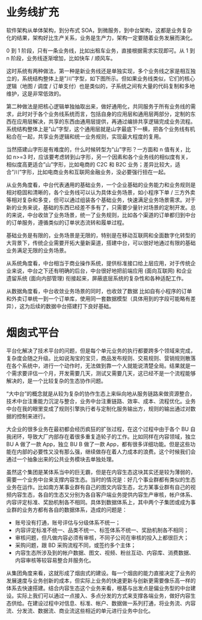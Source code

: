 # 业务线扩充

软件架构从单体架构，到分布式 SOA，到微服务，到中台架构，这都是业务复杂化的结果，架构好比生产关系，业务是生产力，架构一定要随着业务发展而演化。

0 到 1 阶段，只有一条业务线，比如出租车业务，直接根据需求实现即可。从 1 到 n 阶段，业务线逐渐增加，比如快车 / 顺风车。

这时系统有两种做法，第一种是新业务线还是单独实现，多个业务线之家是相互独立的，系统结构整体上是”川”字型，如下图所示。但如果业务线类似，它们的核心逻辑（地图 / 调度 / 订单支付）也是类似的，子系统之间有大量的代码复制和多地维护，这是非常低效的。

第二种做法是把核心逻辑单独抽取出来，做好通用化，共同服务于所有业务线的需求，此时对于各个业务线系统而言，包括自身的应用层和通用层两部分，定制的东西在应用层解决，共享的东西由通用层提供，再通过编排共享逻辑完成业务流程。系统结构整体上是”山”字型，这个通用层就是山字最底下一横，把各个业务线有机粘合在一起，共享业务逻辑和统一业务规则，实现最大程度的复用。

当然搭建山字形是有难度的，什么时候转型为“山”字形？一方面和 n 值有关，比如 n>=3 时，应该要考虑转到山字形，另一个因素和各个业务线的相似度有关，相似度高更适合”山”字形，比如电商的 C2C 和 B2C 业务；差异比较大，适合”川”字形，比如电商业务和互联网金融业务，没必要强行扭在一起。

从业务角度看，中台代表通用的基础业务，一个企业基础的业务能力和业务规则是相对稳固和清晰的，各个业务线可以认为具体业务场景，如小程序下单 / 三方外卖等相对复杂和多变，但可以通过组装各个基础业务，快速满足业务场景需求。对于新的业务来说，基础的东西已经差不多有了，只需要少量针对场景的定制开发。总的来说，中台收敛了业务场景，统一了业务规则，比如各个渠道的订单都归到中台的订单服务，遵循类似的订单状态流转和履单过程。

基础业务是有限的，业务场景是无限的，特别是在移动互联网和全面数字化转型的大背景下，传统企业需要开拓大量新渠道，搭建中台，可以很好地通过有限的基础业务满足无限的业务场景。

从系统角度看，中台相当于商业操作系统，提供标准接口给上层应用，对于传统企业来说，中台之下还有明确的后台，中台很好地把前端应用 (面向互联网) 和企业遗留系统 (面向内部管理) 衔接起来，屏蔽底层系统的复杂性和各种适配工作。

从数据角度看，中台收敛业务场景的同时，也收敛了数据 比如自有小程序的订单和外卖订单统一到一个订单库，使用同一套数据模型（具体用到的字段可能略有差异），这为后续的数据中台搭建打下良好基础。

# 烟囱式平台

平台化解决了技术平台的问题，但是每个单元业务的执行都要跨多个领域来完成，复杂度会随之升级。比如说淘宝的宝贝，商品发布规则、交易规则、营销规则散落在各个系统中，进行一个动作时，无法做到靠一个人就能说清楚全局。结果就是一个需求要评估一个月，开发需要几天，测试又需要几天，这已经不是一个流程能够解决的，是一个比较复杂的生态协作问题。

“大中台”的概念就是从较为复杂的协作生态上来纵向地从服务链路来做资源整合，技术中台注重能力沉淀与整合，业务中台注重链路、效率、成本、流程优化。业务中台在我的眼里变成了规则引擎执行者与定制化服务输出方，规则的输出通过对数据的控制来进行。

大企业的很多业务在最初都会经历疯狂的扩张过程，在这个过程中由于各个 BU 自我闭环，导致大厂内部存在着很多重复造轮子的工作。比如同样在内容领域，独立 BU A 做了一款 App，独立 BU B 做了一款 App，都有很多详细功能。但是这些功能在内部的必要性又没有那么强，继续做存在着人力成本的浪费。这个时候我们会通过一个抽象出来的公共业务模块去单独处理。

虽然这个集团是某体系当中的巨无霸，但是在内容生态这块其实还是较为薄弱的，需要一个业务中台来支撑内容生态。当时的情况是：好几个事业群都有类似的生态业务在运作。比如南方某事业群有自己的图文内容生态，北方某事业群有自己的视频内容生态，各自的生态又分别为各自客户端业务提供内容生产审核，帐户体系、内容评定标准、奖励机制各不相同。具体到数据体系上，其中两个子集团或成为事业群的业务方都有各自的数据体系，造成的问题是：

- 账号没有打通，账号评估与分级体系不统一；
- 内容评定标准不统一、品类不统一、标签体系不统一、奖励机制各不相同；
- 审核问题，但凡做内容必须有审核，不同子公司在审核的投入上都很巨大；
- 采购问题，跟 BD 采购流程不同，或签约多个主体；
- 内容生态所涉及到的帐户数据、图文、视频、粉丝互动、内容库、消费数据、内容审核等较容易整合并服务化。

从集团角度来看，这就形成了烟囱式的建设。每一个烟囱的能力直接决定了业务的发展速度与业务创新的成本，但实际上业务的快速更新与创新更需要像乐高一样的体系去快速搭建。结合内容生态这个业务来看，根基与出发点是偏业务型的中台建设。实际上我们可以通过一点接入、多点分发的方式来支撑各端业务，做好内容生态供给。在建设过程中对信息、标准、帐户、数据做一系列打通，将业务流、内容流、分发流、数据流、商业流这些相近的单元进行业务中台化。
